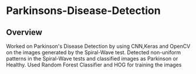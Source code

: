 # Parkinsons-Disease-Detection

## Overview

Worked on Parkinson's Disease Detection by using CNN,Keras and OpenCV on the images generated by the Spiral-Wave test.
Detected non-uniform patterns in the Spiral-Wave tests and classified images as Parkinson or Healthy.
Used Random Forest Classifier and HOG for training the images

